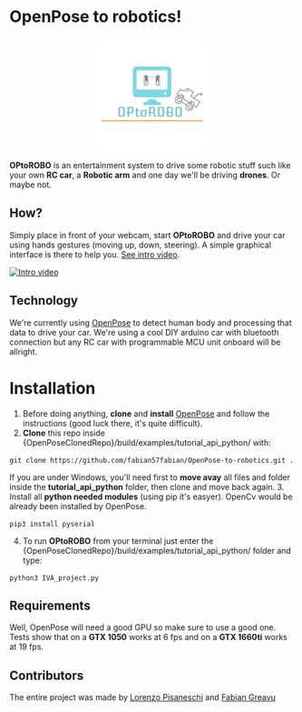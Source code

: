 #  OpenPose to robotics!
<p align="center">
  <img src="https://github.com/fabian57fabian/OpenPose-to-robotics/blob/master/images/OPtoROBO.png">
</p>

**OPtoROBO** is an entertainment system to drive some robotic stuff such like your own **RC car**, a **Robotic arm** and one day we'll be driving **drones**. Or maybe not.

## How?
Simply place in front of your webcam, start **OPtoROBO** and drive your car using hands gestures (moving up, down, steering).
A simple graphical interface is there to help you. [See intro video](https://youtu.be/VZsERaSSXtw).

[![Intro video](https://img.youtube.com/vi/VZsERaSSXtw/hqdefault.jpg)](https://youtu.be/VZsERaSSXtw)

## Technology
We're currently using [OpenPose](https://github.com/CMU-Perceptual-Computing-Lab/openpose) to detect human body and processing that data to drive your car. We're using a cool DIY arduino car with bluetooth connection but any RC car with programmable MCU unit onboard will be allright.

# Installation
1. Before doing anything, **clone** and **install** [OpenPose](https://github.com/CMU-Perceptual-Computing-Lab/openpose) and follow the instructions (good luck there, it's quite difficult).
2. **Clone** this repo inside {OpenPoseClonedRepo}/build/examples/tutorial_api_python/ with:
```
git clone https://github.com/fabian57fabian/OpenPose-to-robotics.git .
```
If you are under Windows, you'll need first to **move avay** all files and folder inside the **tutorial_api_python** folder, then clone and move back again.
3. Install all **python needed modules** (using pip it's easyer). OpenCv would be already been installed by OpenPose.
```
pip3 install pyserial
```
4. To run **OPtoROBO** from your terminal just enter the {OpenPoseClonedRepo}/build/examples/tutorial_api_python/ folder and type:
```
python3 IVA_project.py
```

## Requirements
Well, OpenPose will need a good GPU so make sure to use a good one.
Tests show that on a **GTX 1050** works at 6 fps and on a **GTX 1660ti** works at 19 fps.

## Contributors
The entire project was made by [Lorenzo Pisaneschi](https://github.com/pisalore) and [Fabian Greavu](https://github.com/fabian57fabian)
